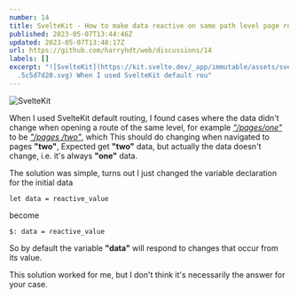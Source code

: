 ```yaml
---
number: 14
title: SvelteKit - How to make data reactive on same path level page routes
published: 2023-05-07T13:44:46Z
updated: 2023-05-07T13:48:17Z
url: https://github.com/harryhdt/web/discussions/14
labels: []
excerpt: "![SvelteKit](https://kit.svelte.dev/_app/immutable/assets/svelte-logo\
  .5c5d7d20.svg) When I used SvelteKit default rou"
---
```

![SvelteKit](https://kit.svelte.dev/_app/immutable/assets/svelte-logo.5c5d7d20.svg)

When I used SvelteKit default routing, I found cases where the data didn't change when opening a route of the same level, for example _<ins>"/pages/one"</ins>_ to be _<ins>"/pages /two"</ins>_, which This should do changing when navigated to pages **"two"**, Expected get **"two"** data, but actually the data doesn't change, i.e. it's always **"one"** data.

The solution was simple, turns out I just changed the variable declaration for the initial data

`let data = reactive_value`

become

`$: data = reactive_value`

So by default the variable **"data"** will respond to changes that occur from its value.

This solution worked for me, but I don't think it's necessarily the answer for your case. 